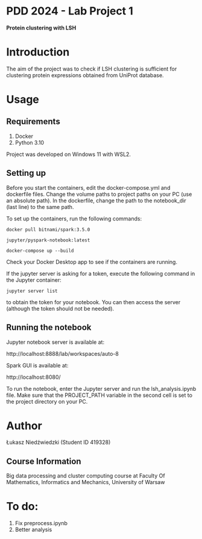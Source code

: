 # PDD 2024 - Lab Project 1
**Protein clustering with LSH**

# Introduction
The aim of the project was to check if LSH clustering is sufficient for clustering protein expressions obtained from UniProt database.

# Usage
## Requirements

1. Docker
2. Python 3.10

Project was developed on Windows 11 with WSL2.

## Setting up
Before you start the containers, edit the docker-compose.yml and dockerfile files. Change the volume paths to project paths on your PC (use an absolute path). In the dockerfile, change the path to the notebook_dir (last line) to the same path.

To set up the containers, run the following commands:

`docker pull bitnami/spark:3.5.0`

`jupyter/pyspark-notebook:latest`

`docker-compose up --build`

Check your Docker Desktop app to see if the containers are running.

If the jupyter server is asking for a token, execute the following command in the Jupyter container:

`jupyter server list`

to obtain the token for your notebook. You can then access the server (although the token should not be needed).

## Running the notebook
Jupyter notebook server is available at:

http://localhost:8888/lab/workspaces/auto-8

Spark GUI is available at:

http://localhost:8080/

To run the notebook, enter the Jupyter server and run the lsh_analysis.ipynb file. Make sure that the PROJECT_PATH variable in the second cell is set to the project directory on your PC.

# Author
Łukasz Niedźwiedzki (Student ID 419328)

## Course Information
Big data processing and cluster computing course at Faculty Of Mathematics, Informatics and Mechanics, University of Warsaw

# To do:
1. Fix preprocess.ipynb
2. Better analysis
